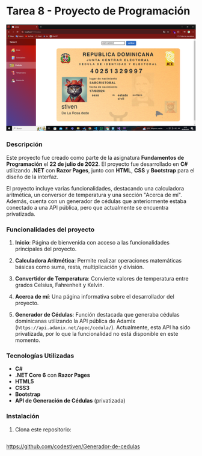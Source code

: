 # Tarea 8 - Proyecto de Programación

![Imagen de referencia](https://github.com/codestiven/Generador-de-cedulas/blob/master/referencia.png)

### Descripción

Este proyecto fue creado como parte de la asignatura **Fundamentos de Programación** el **22 de julio de 2022**. El proyecto fue desarrollado en **C#** utilizando **.NET** con **Razor Pages**, junto con **HTML**, **CSS** y **Bootstrap** para el diseño de la interfaz.

El proyecto incluye varias funcionalidades, destacando una calculadora aritmética, un conversor de temperatura y una sección "Acerca de mí". Además, cuenta con un generador de cédulas que anteriormente estaba conectado a una API pública, pero que actualmente se encuentra privatizada.

### Funcionalidades del proyecto

1. **Inicio**: Página de bienvenida con acceso a las funcionalidades principales del proyecto.
   
2. **Calculadora Aritmética**: Permite realizar operaciones matemáticas básicas como suma, resta, multiplicación y división.

3. **Convertidor de Temperatura**: Convierte valores de temperatura entre grados Celsius, Fahrenheit y Kelvin.

4. **Acerca de mí**: Una página informativa sobre el desarrollador del proyecto.

5. **Generador de Cédulas**: Función destacada que generaba cédulas dominicanas utilizando la API pública de Adamix (`https://api.adamix.net/apec/cedula/`). Actualmente, esta API ha sido privatizada, por lo que la funcionalidad no está disponible en este momento.

### Tecnologías Utilizadas

- **C#**
- **.NET Core 6** con **Razor Pages**
- **HTML5**
- **CSS3**
- **Bootstrap**
- **API de Generación de Cédulas** (privatizada)

### Instalación

1. Clona este repositorio:
   ```bash
  https://github.com/codestiven/Generador-de-cedulas
